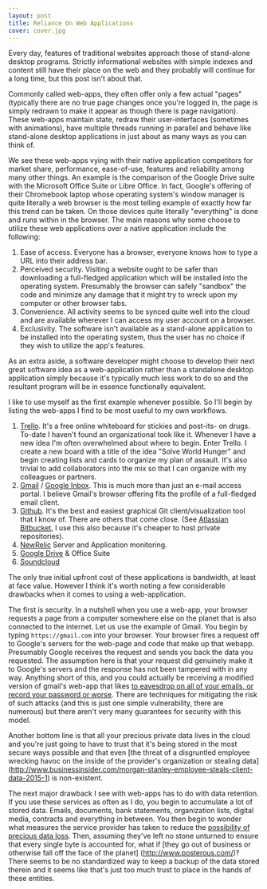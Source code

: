```yaml
---
layout: post
title: Reliance On Web Applications
cover: cover.jpg
---
```



Every day, features of traditional websites approach
those of stand-alone desktop programs. Strictly informational websites
with simple indexes and content still have their place on the web and
they probably will continue for a long time, but this post isn't about
that. 

Commonly called web-apps, they often offer only a few actual
"pages"(typically there are no true page changes once you're logged in,
the page is simply redrawn to make it appear as though there is page
navigation). These web-apps maintain state, redraw their user-interfaces
(sometimes with
animations), have multiple threads running in parallel and behave like
stand-alone desktop applications in just about as many ways as you can
think of. 

We see these web-apps vying with their native application
competitors for market share, performance, ease-of-use, features and
reliability among many other things. An example is the comparison of the
Google Drive suite with the Microsoft Office Suite or Libre Office. In
fact, Google's offering of their Chromebook laptop whose operating
system's  window manager is quite literally a web browser is the
most telling example of exactly how far this trend can be taken. On
those devices quite literally "everything" is done and runs within in
the browser. The main reasons why some choose to utilize these web
applications over a native application include the following:

1. Ease of access. Everyone has a browser, everyone knows how to type a
URL into their address bar.
2. Perceived security. Visiting a website ought to be safer than
downloading a full-fledged application which will be installed into the
operating system. Presumably the browser can safely "sandbox" the code
and minimize any damage that it might try to wreck upon my computer or
other browser tabs.
3. Convenience. All activity seems to be synced quite well into the
cloud and are available wherever I can access my user account on a
browser.
4. Exclusivity. The software isn't available as a stand-alone
application to be installed into the operating system, thus the user has
no choice if they wish to utilize the app's features.

As an extra aside, a software developer might choose to develop their
next great software idea as a web-application rather than a standalone
desktop application simply because it's typically much less work to do
so and the resultant program will be in essence functionally equivalent.

I like to use myself as the first example whenever possible. So I'll
begin by listing the web-apps I find to be most useful to my own workflows.

1. [Trello](https://trello.com). It's a free online whiteboard for stickies and post-its- on
drugs. To-date I haven't found an organizational took like it. Whenever I
have a new idea I'm often overwhelmed about where to begin. Enter Trello. I
create a new board with a title of the idea "Solve World Hunger" and
begin creating lists and cards to organize my plan of assault. It's also
trivial to add collaborators into the mix so that I can organize with my
colleagues or partners.
2. [Gmail](https://mail.google.com) / [Google Inbox](https://inbox.google.com). This is much more than just an e-mail access
portal. I believe Gmail's browser offering fits the profile of a
full-fledged email client.
3. [Github](https://github.com). It's the best and easiest graphical Git client/visualization
tool that I know of. There are others that come close. (See [Atlassian
Bitbucket](https://bitbucket.com), I use this also because it's cheaper to host private
repositories).
4. [NewRelic](https://newrelic.com) Server and Application monitoring.
5. [Google Drive](https://drive.google.com) & Office Suite
6. [Soundcloud](https://soundcloud.com)

The only true initial upfront cost of these applications is bandwidth,
at least at face value. However I think it's worth noting a few
considerable drawbacks when it comes to using a web-application.

The first is security. In a nutshell when you use a web-app, your
browser requests a page from a computer somewhere else on the planet
that is also connected to the internet. Let us use the example of Gmail.
You begin by typing `https://gmail.com` into your browser. Your browser
fires a request off to Google's servers for the web-page and code that
make up that webapp.
Presumably Google receives the request and sends you back the data you
requested. The assumption here is that your request did genuinely make
it to Google's servers and the response has not been tampered with in
any way. Anything short of this, and you could actually be receiving a
modified version of gmail's web-app that likes [to eavesdrop on all of
your emails, or record your password or worse](http://www.techweekeurope.co.uk/security/google-certificates-breach-164993). 
There are techniques for mitigating the
risk of such attacks (and this is just one simple vulnerability, there
are numerous) but there aren't very many guarantees for security with
this model.

Another bottom line is that all your precious private data lives in the
cloud and you're just going to have to trust that it's being stored in
the most secure ways possible and that even [the threat of a disgruntled
employee wrecking havoc on the inside of the provider's organization or stealing data]
(http://www.businessinsider.com/morgan-stanley-employee-steals-client-data-2015-1) is
non-existent.

The next major drawback I see with web-apps has to do with data
retention. If you use these services as often as I do, you begin to
accumulate a lot of stored data. Emails, documents, bank statements,
organization lists, digital media, contracts and everything in between. You then
begin to wonder what measures the service provider has taken to reduce
the [possibility of precious data loss](http://www.reddit.com/r/self/comments/25hghf/google_incorrectly_deleted_my_account_and_ive/). 
Then, assuming they've left no
stone unturned to ensure that every single byte is accounted for, what
if [they go out of business or otherwise fall off the face of the planet]
(http://www.posterous.com/)?
There seems to be no standardized way to keep a backup of the data
stored therein and it seems like that's just too much trust to place in
the hands of these entities.
